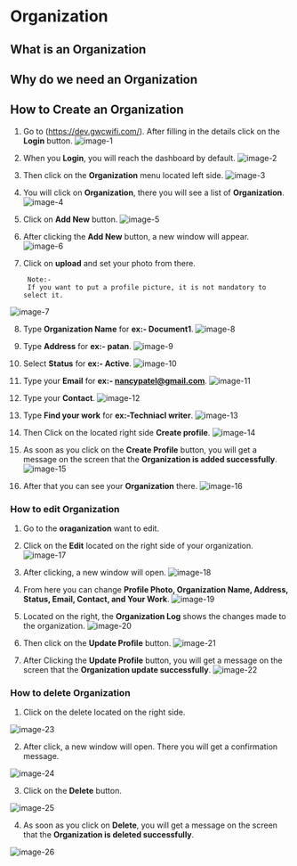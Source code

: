 # Organization

## What is an Organization
## Why do we need an Organization
## How to Create an Organization
1. Go to (https://dev.gwcwifi.com/). After filling in the details click on the **Login** button.
 ![image-1](https://github.com/Nancypatel1103/ComplianceClient/assets/153616269/ff256190-909d-4dc8-90cf-1cdb851309f7)

2. When you **Login**, you will reach the dashboard by default.
![image-2](https://github.com/Nancypatel1103/ComplianceClient/assets/153616269/60a181fe-a455-44f0-8c39-e84d7610bd15)

3. Then click on the **Organization** menu located left side.
![image-3](https://github.com/Nancypatel1103/ComplianceClient/assets/153616269/fbbd8419-0bf2-4bc8-a31f-244ee69aa878)


4. You will click on **Organization**, there you will see a list of **Organization**.
![image-4](https://github.com/Nancypatel1103/ComplianceClient/assets/153616269/779a15c7-3d74-4f5c-89bb-97ee5dffd6f9)

5. Click on **Add New** button.
![image-5](https://github.com/Nancypatel1103/ComplianceClient/assets/153616269/78522639-0be4-4b4f-b533-f58281856c8f)


6. After clicking the **Add New** button, a new window will appear.
![image-6](https://github.com/Nancypatel1103/ComplianceClient/assets/153616269/000c3cdd-6a1a-4336-9684-33503ca4238c)

7. Click on **upload** and set your photo from there. 
   ``` 
    Note:-
    If you want to put a profile picture, it is not mandatory to select it.
   ```
  ![image-7](https://github.com/Nancypatel1103/ComplianceClient/assets/153616269/06d3c40b-78af-4dd3-a922-9c9759ff3eff)

8. Type **Organization Name** for **ex:- Document1**.
![image-8](https://github.com/Nancypatel1103/ComplianceClient/assets/153616269/28793a16-f601-456f-ac37-2b374780ed5d)

9. Type **Address** for **ex:- patan**.
![image-9](https://github.com/Nancypatel1103/ComplianceClient/assets/153616269/f74e4790-a565-4d46-89bf-b01afc2094d1)

10. Select **Status** for **ex:- Active**.
![image-10](https://github.com/Nancypatel1103/ComplianceClient/assets/153616269/bd29e108-183e-483b-9b5e-8148c36c7c7d)

11. Type your **Email** for **ex:- nancypatel@gmail.com**.
![image-11](https://github.com/Nancypatel1103/ComplianceClient/assets/153616269/15b855dc-da81-4eea-ba8c-339a32ce9997)

12. Type your **Contact**.
![image-12](https://github.com/Nancypatel1103/ComplianceClient/assets/153616269/005f1b9c-1e4d-4766-b137-c6dbd6a010fc)

13. Type **Find your work** for **ex:-Techniacl writer**.
![image-13](https://github.com/Nancypatel1103/ComplianceClient/assets/153616269/ebf67a6e-5608-42b1-a0be-7ee7f69c288c)

14. Then Click on the located right side **Create profile**.
![image-14](https://github.com/Nancypatel1103/ComplianceClient/assets/153616269/390f041c-b40c-46b4-b331-9bc043d7fd2d)

15. As soon as you click on the **Create Profile** button, you will get a message on the screen that the **Organization is added successfully**.
![image-15](https://github.com/Nancypatel1103/ComplianceClient/assets/153616269/759adc56-7d23-49d7-8d05-41df0378f18d)

16. After that you can see your **Organization** there.
![image-16](https://github.com/Nancypatel1103/ComplianceClient/assets/153616269/ca25b8b4-517a-4625-a729-3e5077ac7981)

### How to edit Organization
1. Go to the **oraganization** want to edit.
2. Click on the **Edit** located on the right side of your organization.
![image-17](https://github.com/Nancypatel1103/ComplianceClient/assets/153616269/05e94a69-fc3c-493a-93af-c7131a3809ef)

3. After clicking, a new window will open.
![image-18](https://github.com/Nancypatel1103/ComplianceClient/assets/153616269/621901e2-912f-41ab-b7fa-c78366361c0b)

4. From here you can change **Profile Photo, Organization Name, Address, Status, Email, Contact, and Your Work**.
![image-19](https://github.com/Nancypatel1103/ComplianceClient/assets/153616269/44eba193-aed1-4cbb-8442-7f0c6a45e86b)

5. Located on the right, the **Organization Log** shows the changes made to the organization.
![image-20](https://github.com/Nancypatel1103/ComplianceClient/assets/153616269/2284630b-442e-4025-b359-586234a840e2)

6. Then click on the **Update Profile** button.
![image-21](https://github.com/Nancypatel1103/ComplianceClient/assets/153616269/3d0745bc-37b9-4bb5-9614-11e86315f02f)


7. After Clicking the **Update Profile** button, you will get a message on the screen that the **Organization update successfully**.
![image-22](https://github.com/Nancypatel1103/ComplianceClient/assets/153616269/932396a9-073f-4f17-bacb-524fd094cb5e)

### How to delete Organization
1. Click on the delete located on the right side.

![image-23](https://github.com/Nancypatel1103/ComplianceClient/assets/153616269/a53996fe-4349-4df1-8652-5f2ba67173c5)

2. After click, a new window will open. There you will get a confirmation message.

![image-24](https://github.com/Nancypatel1103/ComplianceClient/assets/153616269/7d46d9b6-2cda-498f-a8f9-e747e2dca56c)

3. Click on the **Delete** button.

![image-25](https://github.com/Nancypatel1103/ComplianceClient/assets/153616269/a9c569ae-ebcb-4c74-a1a4-177d9cc30c51)

4. As soon as you click on **Delete**, you will get a message on the screen that the **Organization is deleted successfully**.

![image-26](https://github.com/Nancypatel1103/ComplianceClient/assets/153616269/f644c6c3-aaf9-4d3e-89fd-cc75b4124a1b)


